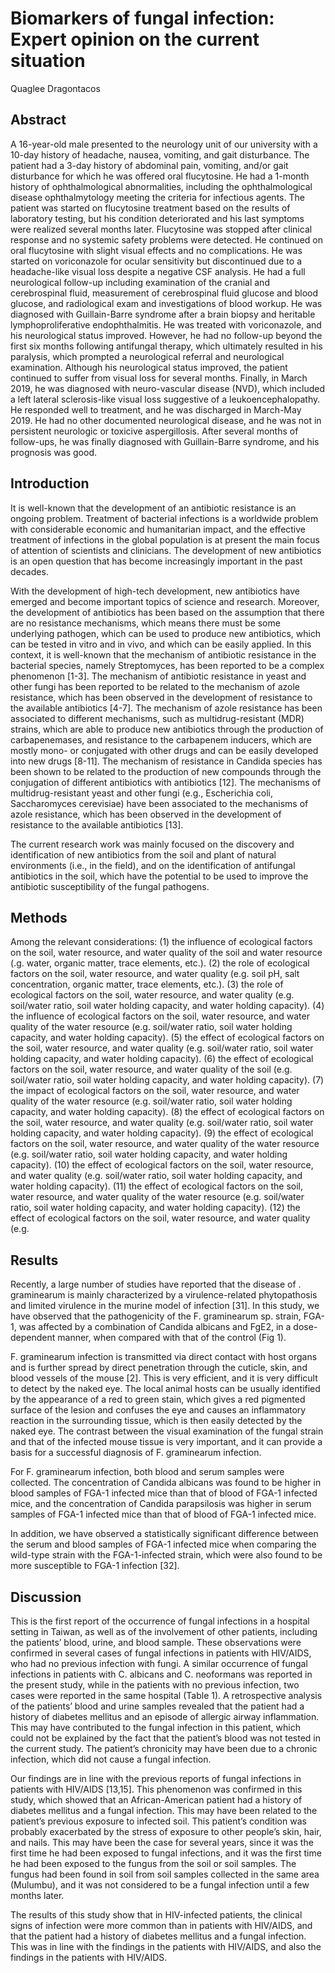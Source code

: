 # Biomarkers of fungal infection: Expert opinion on the current situation
Quaglee Dragontacos


## Abstract
A 16-year-old male presented to the neurology unit of our university with a 10-day history of headache, nausea, vomiting, and gait disturbance. The patient had a 3-day history of abdominal pain, vomiting, and/or gait disturbance for which he was offered oral flucytosine. He had a 1-month history of ophthalmological abnormalities, including the ophthalmological disease ophthalmytology meeting the criteria for infectious agents. The patient was started on flucytosine treatment based on the results of laboratory testing, but his condition deteriorated and his last symptoms were realized several months later. Flucytosine was stopped after clinical response and no systemic safety problems were detected. He continued on oral flucytosine with slight visual effects and no complications. He was started on voriconazole for ocular sensitivity but discontinued due to a headache-like visual loss despite a negative CSF analysis. He had a full neurological follow-up including examination of the cranial and cerebrospinal fluid, measurement of cerebrospinal fluid glucose and blood glucose, and radiological exam and investigations of blood workup. He was diagnosed with Guillain-Barre syndrome after a brain biopsy and heritable lymphoproliferative endophthalmitis. He was treated with voriconazole, and his neurological status improved. However, he had no follow-up beyond the first six months following antifungal therapy, which ultimately resulted in his paralysis, which prompted a neurological referral and neurological examination. Although his neurological status improved, the patient continued to suffer from visual loss for several months. Finally, in March 2019, he was diagnosed with neuro-vascular disease (NVD), which included a left lateral sclerosis-like visual loss suggestive of a leukoencephalopathy. He responded well to treatment, and he was discharged in March-May 2019. He had no other documented neurological disease, and he was not in persistent neurologic or toxicive aspergillosis. After several months of follow-ups, he was finally diagnosed with Guillain-Barre syndrome, and his prognosis was good.


## Introduction
It is well-known that the development of an antibiotic resistance is an ongoing problem. Treatment of bacterial infections is a worldwide problem with considerable economic and humanitarian impact, and the effective treatment of infections in the global population is at present the main focus of attention of scientists and clinicians. The development of new antibiotics is an open question that has become increasingly important in the past decades.

With the development of high-tech development, new antibiotics have emerged and become important topics of science and research. Moreover, the development of antibiotics has been based on the assumption that there are no resistance mechanisms, which means there must be some underlying pathogen, which can be used to produce new antibiotics, which can be tested in vitro and in vivo, and which can be easily applied. In this context, it is well-known that the mechanism of antibiotic resistance in the bacterial species, namely Streptomyces, has been reported to be a complex phenomenon [1-3]. The mechanism of antibiotic resistance in yeast and other fungi has been reported to be related to the mechanism of azole resistance, which has been observed in the development of resistance to the available antibiotics [4-7]. The mechanism of azole resistance has been associated to different mechanisms, such as multidrug-resistant (MDR) strains, which are able to produce new antibiotics through the production of carbapenemases, and resistance to the carbapenem inducers, which are mostly mono- or conjugated with other drugs and can be easily developed into new drugs [8-11]. The mechanism of resistance in Candida species has been shown to be related to the production of new compounds through the conjugation of different antibiotics with antibiotics [12]. The mechanisms of multidrug-resistant yeast and other fungi (e.g., Escherichia coli, Saccharomyces cerevisiae) have been associated to the mechanisms of azole resistance, which has been observed in the development of resistance to the available antibiotics [13].

The current research work was mainly focused on the discovery and identification of new antibiotics from the soil and plant of natural environments (i.e., in the field), and on the identification of antifungal antibiotics in the soil, which have the potential to be used to improve the antibiotic susceptibility of the fungal pathogens.


## Methods
Among the relevant considerations: (1) the influence of ecological factors on the soil, water resource, and water quality of the soil and water resource (.g. water, organic matter, trace elements, etc.). (2) the role of ecological factors on the soil, water resource, and water quality (e.g. soil pH, salt concentration, organic matter, trace elements, etc.). (3) the role of ecological factors on the soil, water resource, and water quality (e.g. soil/water ratio, soil water holding capacity, and water holding capacity). (4) the influence of ecological factors on the soil, water resource, and water quality of the water resource (e.g. soil/water ratio, soil water holding capacity, and water holding capacity). (5) the effect of ecological factors on the soil, water resource, and water quality (e.g. soil/water ratio, soil water holding capacity, and water holding capacity). (6) the effect of ecological factors on the soil, water resource, and water quality of the soil (e.g. soil/water ratio, soil water holding capacity, and water holding capacity). (7) the impact of ecological factors on the soil, water resource, and water quality of the water resource (e.g. soil/water ratio, soil water holding capacity, and water holding capacity). (8) the effect of ecological factors on the soil, water resource, and water quality (e.g. soil/water ratio, soil water holding capacity, and water holding capacity). (9) the effect of ecological factors on the soil, water resource, and water quality of the water resource (e.g. soil/water ratio, soil water holding capacity, and water holding capacity). (10) the effect of ecological factors on the soil, water resource, and water quality (e.g. soil/water ratio, soil water holding capacity, and water holding capacity). (11) the effect of ecological factors on the soil, water resource, and water quality of the water resource (e.g. soil/water ratio, soil water holding capacity, and water holding capacity). (12) the effect of ecological factors on the soil, water resource, and water quality (e.g.


## Results
Recently, a large number of studies have reported that the disease of . graminearum is mainly characterized by a virulence-related phytopathosis and limited virulence in the murine model of infection [31]. In this study, we have observed that the pathogenicity of the F. graminearum sp. strain, FGA-1, was affected by a combination of Candida albicans and FgE2, in a dose-dependent manner, when compared with that of the control (Fig 1).

F. graminearum infection is transmitted via direct contact with host organs and is further spread by direct penetration through the cuticle, skin, and blood vessels of the mouse [2]. This is very efficient, and it is very difficult to detect by the naked eye. The local animal hosts can be usually identified by the appearance of a red to green stain, which gives a red pigmented surface of the lesion and confuses the eye and causes an inflammatory reaction in the surrounding tissue, which is then easily detected by the naked eye. The contrast between the visual examination of the fungal strain and that of the infected mouse tissue is very important, and it can provide a basis for a successful diagnosis of F. graminearum infection.

For F. graminearum infection, both blood and serum samples were collected. The concentration of Candida albicans was found to be higher in blood samples of FGA-1 infected mice than that of blood of FGA-1 infected mice, and the concentration of Candida parapsilosis was higher in serum samples of FGA-1 infected mice than that of blood of FGA-1 infected mice.

In addition, we have observed a statistically significant difference between the serum and blood samples of FGA-1 infected mice when comparing the wild-type strain with the FGA-1-infected strain, which were also found to be more susceptible to FGA-1 infection [32].


## Discussion

This is the first report of the occurrence of fungal infections in a hospital setting in Taiwan, as well as of the involvement of other patients, including the patients’ blood, urine, and blood sample. These observations were confirmed in several cases of fungal infections in patients with HIV/AIDS, who had no previous infection with fungi. A similar occurrence of fungal infections in patients with C. albicans and C. neoformans was reported in the present study, while in the patients with no previous infection, two cases were reported in the same hospital (Table 1). A retrospective analysis of the patients’ blood and urine samples revealed that the patient had a history of diabetes mellitus and an episode of allergic airway inflammation. This may have contributed to the fungal infection in this patient, which could not be explained by the fact that the patient’s blood was not tested in the current study. The patient’s chronicity may have been due to a chronic infection, which did not cause a fungal infection.

Our findings are in line with the previous reports of fungal infections in patients with HIV/AIDS [13,15]. This phenomenon was confirmed in this study, which showed that an African-American patient had a history of diabetes mellitus and a fungal infection. This may have been related to the patient’s previous exposure to infected soil. This patient’s condition was probably exacerbated by the stress of exposure to other people’s skin, hair, and nails. This may have been the case for several years, since it was the first time he had been exposed to fungal infections, and it was the first time he had been exposed to the fungus from the soil or soil samples. The fungus had been found in soil from soil samples collected in the same area (Mulumbu), and it was not considered to be a fungal infection until a few months later.

The results of this study show that in HIV-infected patients, the clinical signs of infection were more common than in patients with HIV/AIDS, and that the patient had a history of diabetes mellitus and a fungal infection. This was in line with the findings in the patients with HIV/AIDS, and also the findings in the patients with HIV/AIDS.
